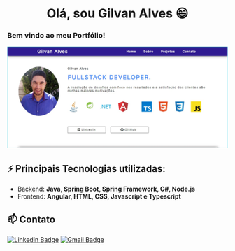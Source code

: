 <h1 align="center">
   Olá, sou Gilvan Alves 😄 
</h1>   

### **Bem vindo ao meu Portfólio!**   

![Capa do Portfólio ](img/capaPortfolio.jpg) 

## ⚡ Principais Tecnologias utilizadas:      

- Backend: **Java, Spring Boot, Spring Framework, C#, Node.js**
- Frontend: **Angular, HTML, CSS, Javascript e Typescript**   


## 📫 Contato   

[![Linkedin Badge](https://img.shields.io/badge/-Gilvan&#8208;Alves-blue?style=flat-square&logo=Linkedin&logoColor=white&link=https://www.linkedin.com/in/gilvan-alves-11ab061a0/)](https://www.linkedin.com/in/gilvan-alves-11ab061a0/)
[![Gmail Badge](https://img.shields.io/badge/-gilvan.office@gmail.com-c14438?style=flat-square&logo=Gmail&logoColor=white&link=mailto:gilvan.office@gmail.com)](mailto:gilvan.office@gmail.com)  




